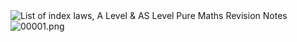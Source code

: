 <img src="https://v1.nitrocdn.com/kDXDIJNDOaszRbpagqNqUtquAQQkiLpO/assets/static/optimized/rev-86a1fec/wp-content/uploads/2020/06/2.1.1-List-of-index-laws.png" alt="List of index laws, A Level &amp; AS Level Pure Maths Revision Notes"/>

<img src="blob:chrome-untrusted://media-app/8b85f054-78a2-47a1-82d6-5c83aeacf232" alt="00001.png"/>